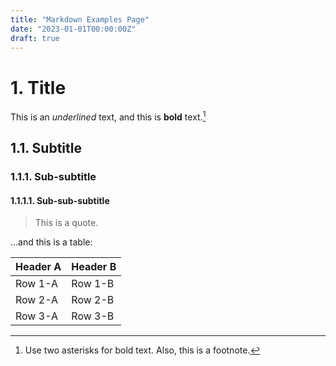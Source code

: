 ```yaml
---
title: "Markdown Examples Page"
date: "2023-01-01T00:00:00Z"
draft: true
---
```


# 1. Title

This is an _underlined_ text, and this is **bold** text.[^1]

[^1]: Use two asterisks for bold text. Also, this is a footnote.

## 1.1. Subtitle

### 1.1.1. Sub-subtitle

#### 1.1.1.1. Sub-sub-subtitle

> This is a quote.

...and this is a table:

| Header A | Header B |
| -------- | -------- |
| Row 1-A  | Row 1-B  |
| Row 2-A  | Row 2-B  |
| Row 3-A  | Row 3-B  |
